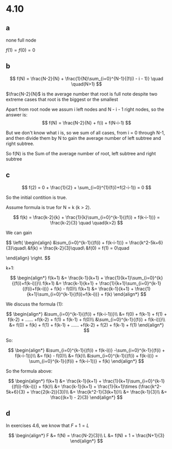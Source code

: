 # 4.10

## a

none full node

$f(1) = f(0) = 0$

## b

$$
f(N) = \frac{N-2}{N} + \frac{1}{N}\sum_{i=0}^{N-1}{(f(i) - i - 1)}
\quad \quad(N>1)
$$

$\frac{N-2}{N}$ is the average number that root is full note
despite two extreme cases that root is the biggest or the smallest

Apart from root node we assum i left nodes and N - i - 1 right nodes,
so the answer is:
$$
f(N) = \frac{N-2}{N} + f(i) + f(N-i-1)
$$

But we don't know what i is, so we sum of all cases,
from i = 0 through N-1, and then divide them by N to
gain the average number of left subtree and right subtree.

So f(N) is the Sum of the average number of root, left subtree
and right subtree

## c

$$
f(2) = 0 + \frac{1}{2} +
\sum_{i=0}^{1}(f(i)+f(2-i-1)) = 0
$$

So the initial contition is true.

Assume formula is true for N = k (k > 2).

$$
f(k) = \frac{k-2}{k} +
\frac{1}{k}\sum_{i=0}^{k-1}{(f(i) + f(k-i-1))}
= \frac{k-2}{3}
\quad \quad(k>2)
$$

We can gain

$$
\left\{
\begin{align}
    &\sum_{i=0}^{k-1}{(f(i) + f(k-i-1))}
    = \frac{k^2-5k+6}{3}\quad\\
    &f(k) = \frac{k-2}{3}\quad\\
    &f(0) = f(1) = 0\quad

\end{align}
\right.
$$

k+1:

$$
\begin{align*}
    f(k+1) &= \frac{k-1}{k+1} +
    \frac{1}{k+1}\sum_{i=0}^{k}{(f(i)+f(k-i))}\\
    f(k+1) &= \frac{k-1}{k+1} +
    \frac{1}{k+1}\sum_{i=0}^{k-1}{(f(i)+f(k-i))} + f(k) - f(0)\\
    f(k+1) &= \frac{k-1}{k+1} +
    \frac{1}{k+1}\sum_{i=0}^{k-1}{(f(i)+f(k-i))} + f(k)
\end{align*}
$$

We discuss the formula (1):

$$
\begin{align*}
   &\sum_{i=0}^{k-1}{(f(i) + f(k-i-1))}\\
   &= f(0) + f(k-1) + f(1) + f(k-2) + ......
   +f(k-2) + f(1) + f(k-1) + f(0)\\
   &\sum_{i=0}^{k-1}{(f(i) + f(k-i))}\\
   &= f(0) + f(k) + f(1) + f(k-1) + ......
   +f(k-2) + f(2) + f(k-1) + f(1)
\end{align*}
$$

So:

$$
\begin{align*}
   &\sum_{i=0}^{k-1}{(f(i) + f(k-i))}
   -\sum_{i=0}^{k-1}{(f(i) + f(k-i-1))}\\
   &= f(k) - f(0)\\
   &= f(k)\\
   &\sum_{i=0}^{k-1}{(f(i) + f(k-i))}
   = \sum_{i=0}^{k-1}{(f(i) + f(k-i-1))} + f(k)
\end{align*}
$$

So the formula above:

$$
\begin{align*}
    f(k+1) &= \frac{k-1}{k+1} +
    \frac{1}{k+1}\sum_{i=0}^{k-1}{(f(i)-f(k-i))} + f(k)\\
    &= \frac{k-1}{k+1} + \frac{1}{k+1}\times
    (\frac{k^2-5k+6}{3} + \frac{2(k-2)}{3})\\
    &= \frac{k^2-1}{3(k+1)}\\
    &= \frac{k-1}{3}\\
    &= \frac{(k+1) - 2}{3}
\end{align*}
$$

## d

In exercises 4.6, we know that $F + 1 = L$

$$
\begin{align*}
F &= f(N) = \frac{N-2}{3}\\
L &= f(N) + 1 = \frac{N+1}{3}
\end{align*}
$$
